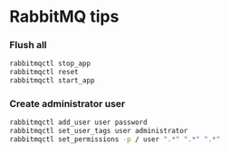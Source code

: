 # RabbitMQ tips

### Flush all
```Bash
rabbitmqctl stop_app
rabbitmqctl reset
rabbitmqctl start_app
```

### Create administrator user
```Bash
rabbitmqctl add_user user password
rabbitmqctl set_user_tags user administrator
rabbitmqctl set_permissions -p / user ".*" ".*" ".*"
```
